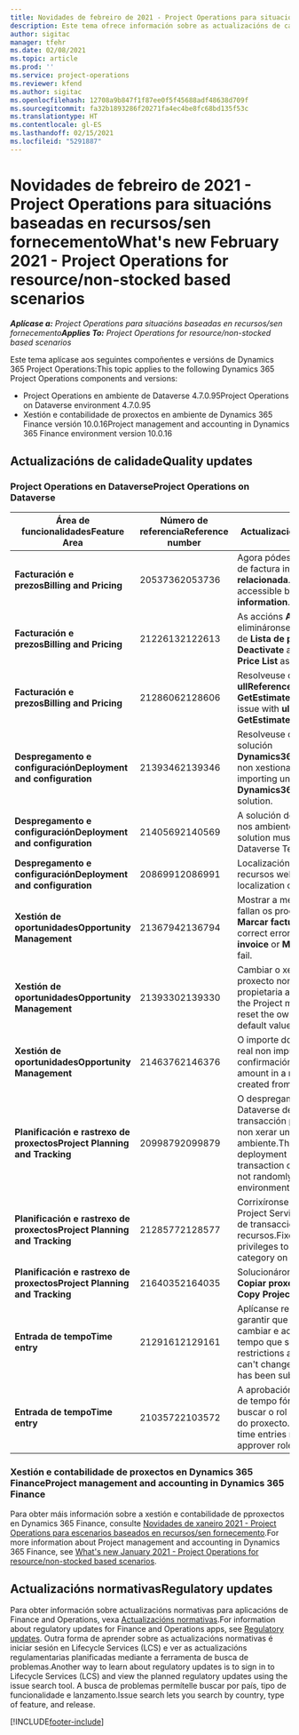 ```yaml
---
title: Novidades de febreiro de 2021 - Project Operations para situacións baseadas en recursos/sen fornecemento
description: Este tema ofrece información sobre as actualizacións de calidade dispoñibles na versión de febreiro de 2021 de Project Operations para situacións baseadas en recursos/sen fornecemento.
author: sigitac
manager: tfehr
ms.date: 02/08/2021
ms.topic: article
ms.prod: ''
ms.service: project-operations
ms.reviewer: kfend
ms.author: sigitac
ms.openlocfilehash: 12708a9b847f1f87ee0f5f45688adf48638d709f
ms.sourcegitcommit: fa32b1893286f20271fa4ec4be8fc68bd135f53c
ms.translationtype: HT
ms.contentlocale: gl-ES
ms.lasthandoff: 02/15/2021
ms.locfileid: "5291887"
---
```

# <a name="whats-new-february-2021---project-operations-for-resourcenon-stocked-based-scenarios"></a><span data-ttu-id="190ed-103">Novidades de febreiro de 2021 - Project Operations para situacións baseadas en recursos/sen fornecemento</span><span class="sxs-lookup"><span data-stu-id="190ed-103">What's new February 2021 - Project Operations for resource/non-stocked based scenarios</span></span>

<span data-ttu-id="190ed-104">_**Aplícase a:** Project Operations para situacións baseadas en recursos/sen fornecemento_</span><span class="sxs-lookup"><span data-stu-id="190ed-104">_**Applies To:** Project Operations for resource/non-stocked based scenarios_</span></span>

<span data-ttu-id="190ed-105">Este tema aplícase aos seguintes compoñentes e versións de Dynamics 365 Project Operations:</span><span class="sxs-lookup"><span data-stu-id="190ed-105">This topic applies to the following Dynamics 365 Project Operations components and versions:</span></span>

- <span data-ttu-id="190ed-106">Project Operations en ambiente de Dataverse 4.7.0.95</span><span class="sxs-lookup"><span data-stu-id="190ed-106">Project Operations on Dataverse environment 4.7.0.95</span></span>
- <span data-ttu-id="190ed-107">Xestión e contabilidade de proxectos en ambiente de Dynamics 365 Finance versión 10.0.16</span><span class="sxs-lookup"><span data-stu-id="190ed-107">Project management and accounting in Dynamics 365 Finance environment version 10.0.16</span></span> 

## <a name="quality-updates"></a><span data-ttu-id="190ed-108">Actualizacións de calidade</span><span class="sxs-lookup"><span data-stu-id="190ed-108">Quality updates</span></span>

### <a name="project-operations-on-dataverse"></a><span data-ttu-id="190ed-109">Project Operations en Dataverse</span><span class="sxs-lookup"><span data-stu-id="190ed-109">Project Operations on Dataverse</span></span>

| <span data-ttu-id="190ed-110">**Área de funcionalidades**</span><span class="sxs-lookup"><span data-stu-id="190ed-110">**Feature Area**</span></span> | <span data-ttu-id="190ed-111">**Número de referencia**</span><span class="sxs-lookup"><span data-stu-id="190ed-111">**Reference number**</span></span> | <span data-ttu-id="190ed-112">**Actualización de calidade**</span><span class="sxs-lookup"><span data-stu-id="190ed-112">**Quality update**</span></span> |
| --- | --- | --- |
| <span data-ttu-id="190ed-113">**Facturación e prezos**</span><span class="sxs-lookup"><span data-stu-id="190ed-113">**Billing and Pricing**</span></span> | <span data-ttu-id="190ed-114">2053736</span><span class="sxs-lookup"><span data-stu-id="190ed-114">2053736</span></span> | <span data-ttu-id="190ed-115">Agora pódese acceder aos detalles da liña de factura indo a **Factura** > **Información relacionada**.</span><span class="sxs-lookup"><span data-stu-id="190ed-115">Invoice line details are now accessible by going to **Invoice** > **Related information**.</span></span> |
| <span data-ttu-id="190ed-116">**Facturación e prezos**</span><span class="sxs-lookup"><span data-stu-id="190ed-116">**Billing and Pricing**</span></span> | <span data-ttu-id="190ed-117">2122613</span><span class="sxs-lookup"><span data-stu-id="190ed-117">2122613</span></span> | <span data-ttu-id="190ed-118">As accións **Activar** e **Desactivar** elimináronse das entidades de asociación de **Lista de prezos**.</span><span class="sxs-lookup"><span data-stu-id="190ed-118">The **Activate** and **Deactivate** actions were removed from the **Price List** association entities.</span></span> |
| <span data-ttu-id="190ed-119">**Facturación e prezos**</span><span class="sxs-lookup"><span data-stu-id="190ed-119">**Billing and Pricing**</span></span> | <span data-ttu-id="190ed-120">2128606</span><span class="sxs-lookup"><span data-stu-id="190ed-120">2128606</span></span> | <span data-ttu-id="190ed-121">Resolveuse o problema con **ullReferenceException** no complemento **GetEstimatesForProject**.</span><span class="sxs-lookup"><span data-stu-id="190ed-121">Resolved the issue with **ullReferenceException** in the **GetEstimatesForProject** plug-in.</span></span> |
| <span data-ttu-id="190ed-122">**Despregamento e configuración**</span><span class="sxs-lookup"><span data-stu-id="190ed-122">**Deployment and configuration**</span></span> | <span data-ttu-id="190ed-123">2139346</span><span class="sxs-lookup"><span data-stu-id="190ed-123">2139346</span></span> | <span data-ttu-id="190ed-124">Resolveuse o problema coa importación da solución **Dynamics365ProjectOperationsDualWrite** non xestionada.</span><span class="sxs-lookup"><span data-stu-id="190ed-124">Resolved the issue with importing unmanaged **Dynamics365ProjectOperationsDualWrite** solution.</span></span> |
| <span data-ttu-id="190ed-125">**Despregamento e configuración**</span><span class="sxs-lookup"><span data-stu-id="190ed-125">**Deployment and configuration**</span></span> | <span data-ttu-id="190ed-126">2140569</span><span class="sxs-lookup"><span data-stu-id="190ed-126">2140569</span></span> | <span data-ttu-id="190ed-127">A solución do proxecto non debe instalarse nos ambientes de Dataverse Teams.</span><span class="sxs-lookup"><span data-stu-id="190ed-127">Project solution must not be installed in the Dataverse Teams environments.</span></span> |
| <span data-ttu-id="190ed-128">**Despregamento e configuración**</span><span class="sxs-lookup"><span data-stu-id="190ed-128">**Deployment and configuration**</span></span> | <span data-ttu-id="190ed-129">2086991</span><span class="sxs-lookup"><span data-stu-id="190ed-129">2086991</span></span> | <span data-ttu-id="190ed-130">Localización personalizada restrinxida dos recursos web.</span><span class="sxs-lookup"><span data-stu-id="190ed-130">Restricted customizing localization of web resources.</span></span> |
| <span data-ttu-id="190ed-131">**Xestión de oportunidades**</span><span class="sxs-lookup"><span data-stu-id="190ed-131">**Opportunity Management**</span></span> | <span data-ttu-id="190ed-132">2136794</span><span class="sxs-lookup"><span data-stu-id="190ed-132">2136794</span></span> | <span data-ttu-id="190ed-133">Mostrar a mensaxe de erro correcta cando fallan os procesos **Confirmar factura** ou **Marcar factura como pagada**.</span><span class="sxs-lookup"><span data-stu-id="190ed-133">Display the correct error message when the **Confirm invoice** or **Mark invoice as paid** processes fail.</span></span> |
| <span data-ttu-id="190ed-134">**Xestión de oportunidades**</span><span class="sxs-lookup"><span data-stu-id="190ed-134">**Opportunity Management**</span></span> | <span data-ttu-id="190ed-135">2139330</span><span class="sxs-lookup"><span data-stu-id="190ed-135">2139330</span></span> | <span data-ttu-id="190ed-136">Cambiar o xestor de proxectos nun proxecto non debe restablecer a empresa propietaria ao valor predefinido.</span><span class="sxs-lookup"><span data-stu-id="190ed-136">Changing the Project manager on a project must not reset the owning company back to the default value.</span></span> |
| <span data-ttu-id="190ed-137">**Xestión de oportunidades**</span><span class="sxs-lookup"><span data-stu-id="190ed-137">**Opportunity Management**</span></span> | <span data-ttu-id="190ed-138">2146376</span><span class="sxs-lookup"><span data-stu-id="190ed-138">2146376</span></span> | <span data-ttu-id="190ed-139">O importe do imposto corrixido nun dato real non imputable créase a partir da confirmación da factura.</span><span class="sxs-lookup"><span data-stu-id="190ed-139">Corrected tax amount in a non-chargeable actual is created from invoice confirmation.</span></span> |
| <span data-ttu-id="190ed-140">**Planificación e rastrexo de proxectos**</span><span class="sxs-lookup"><span data-stu-id="190ed-140">**Project Planning and Tracking**</span></span> | <span data-ttu-id="190ed-141">2099879</span><span class="sxs-lookup"><span data-stu-id="190ed-141">2099879</span></span> | <span data-ttu-id="190ed-142">O despregamento do ambiente de Dataverse debe crear unha categoría de transacción predefinida cunha ID estática e non xerar unha aleatoriamente por ambiente.</span><span class="sxs-lookup"><span data-stu-id="190ed-142">The Dataverse environment deployment must create a default transaction category with a static ID and not randomly generate one per environment.</span></span> |
| <span data-ttu-id="190ed-143">**Planificación e rastrexo de proxectos**</span><span class="sxs-lookup"><span data-stu-id="190ed-143">**Project Planning and Tracking**</span></span> | <span data-ttu-id="190ed-144">2128577</span><span class="sxs-lookup"><span data-stu-id="190ed-144">2128577</span></span> | <span data-ttu-id="190ed-145">Corrixíronse os privilexios de usuario de Project Service para actualizar a categoría de transacción nunha atribución de recursos.</span><span class="sxs-lookup"><span data-stu-id="190ed-145">Fixed the Project service user privileges to update the transaction category on a resource assignment.</span></span> |
| <span data-ttu-id="190ed-146">**Planificación e rastrexo de proxectos**</span><span class="sxs-lookup"><span data-stu-id="190ed-146">**Project Planning and Tracking**</span></span> | <span data-ttu-id="190ed-147">2164035</span><span class="sxs-lookup"><span data-stu-id="190ed-147">2164035</span></span> | <span data-ttu-id="190ed-148">Solucionáronse problemas coa función **Copiar proxecto**.</span><span class="sxs-lookup"><span data-stu-id="190ed-148">Fixed issues with the **Copy Project** function.</span></span> |
| <span data-ttu-id="190ed-149">**Entrada de tempo**</span><span class="sxs-lookup"><span data-stu-id="190ed-149">**Time entry**</span></span> | <span data-ttu-id="190ed-150">2129161</span><span class="sxs-lookup"><span data-stu-id="190ed-150">2129161</span></span> | <span data-ttu-id="190ed-151">Aplícanse restricións máis estritas para garantir que os usuarios non poidan cambiar e actualizar unha entrada de tempo que se enviou ou aprobou.</span><span class="sxs-lookup"><span data-stu-id="190ed-151">Tighter restrictions are applied to ensure users can't change and update a time entry that has been submitted or approved.</span></span> |
| <span data-ttu-id="190ed-152">**Entrada de tempo**</span><span class="sxs-lookup"><span data-stu-id="190ed-152">**Time entry**</span></span> | <span data-ttu-id="190ed-153">2103572</span><span class="sxs-lookup"><span data-stu-id="190ed-153">2103572</span></span> | <span data-ttu-id="190ed-154">A aprobación do tempo para as entradas de tempo fóra do proxecto non debe buscar o rol de responsable de aprobación do proxecto.</span><span class="sxs-lookup"><span data-stu-id="190ed-154">Time approval for non-project time entries must not be looking for project approver role.</span></span> |

### <a name="project-management-and-accounting-in-dynamics-365-finance"></a><span data-ttu-id="190ed-155">Xestión e contabilidade de proxectos en Dynamics 365 Finance</span><span class="sxs-lookup"><span data-stu-id="190ed-155">Project management and accounting in Dynamics 365 Finance</span></span> 

<span data-ttu-id="190ed-156">Para obter máis información sobre a xestión e contabilidade de pproxectos en Dynamics 365 Finance, consulte [Novidades de xaneiro 2021 - Project Operations para escenarios baseados en recursos/sen fornecemento](whats-new-jan-2021-resource-based.md).</span><span class="sxs-lookup"><span data-stu-id="190ed-156">For more information about Project management and accounting in Dynamics 365 Finance, see [What's new January 2021 - Project Operations for resource/non-stocked based scenarios](whats-new-jan-2021-resource-based.md).</span></span>


## <a name="regulatory-updates"></a><span data-ttu-id="190ed-157">Actualizacións normativas</span><span class="sxs-lookup"><span data-stu-id="190ed-157">Regulatory updates</span></span>

<span data-ttu-id="190ed-158">Para obter información sobre actualizacións normativas para aplicacións de Finance and Operations, vexa [Actualizacións normativas](https://docs.microsoft.com/dynamics365/finance/localizations/regulatory-updates).</span><span class="sxs-lookup"><span data-stu-id="190ed-158">For information about regulatory updates for Finance and Operations apps, see [Regulatory updates](https://docs.microsoft.com/dynamics365/finance/localizations/regulatory-updates).</span></span> <span data-ttu-id="190ed-159">Outra forma de aprender sobre as actualizacións normativas é iniciar sesión en Lifecycle Services (LCS) e ver as actualizacións regulamentarias planificadas mediante a ferramenta de busca de problemas.</span><span class="sxs-lookup"><span data-stu-id="190ed-159">Another way to learn about regulatory updates is to sign in to Lifecycle Services (LCS) and view the planned regulatory updates using the issue search tool.</span></span> <span data-ttu-id="190ed-160">A busca de problemas permítelle buscar por país, tipo de funcionalidade e lanzamento.</span><span class="sxs-lookup"><span data-stu-id="190ed-160">Issue search lets you search by country, type of feature, and release.</span></span>


[!INCLUDE[footer-include](../includes/footer-banner.md)]
